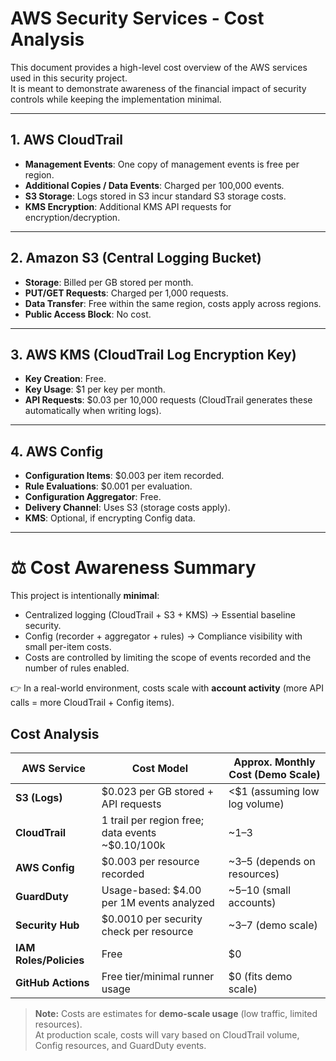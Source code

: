 # AWS Security Services - Cost Analysis

This document provides a high-level cost overview of the AWS services used in this security project.  
It is meant to demonstrate awareness of the financial impact of security controls while keeping the implementation minimal.

---

## 1. AWS CloudTrail
- **Management Events**: One copy of management events is free per region.
- **Additional Copies / Data Events**: Charged per 100,000 events.
- **S3 Storage**: Logs stored in S3 incur standard S3 storage costs.
- **KMS Encryption**: Additional KMS API requests for encryption/decryption.

---

## 2. Amazon S3 (Central Logging Bucket)
- **Storage**: Billed per GB stored per month.
- **PUT/GET Requests**: Charged per 1,000 requests.
- **Data Transfer**: Free within the same region, costs apply across regions.
- **Public Access Block**: No cost.

---

## 3. AWS KMS (CloudTrail Log Encryption Key)
- **Key Creation**: Free.
- **Key Usage**: $1 per key per month.
- **API Requests**: $0.03 per 10,000 requests (CloudTrail generates these automatically when writing logs).

---

## 4. AWS Config
- **Configuration Items**: $0.003 per item recorded.
- **Rule Evaluations**: $0.001 per evaluation.
- **Configuration Aggregator**: Free.
- **Delivery Channel**: Uses S3 (storage costs apply).
- **KMS**: Optional, if encrypting Config data.

---

# ⚖️ Cost Awareness Summary
This project is intentionally **minimal**:
- Centralized logging (CloudTrail + S3 + KMS) → Essential baseline security.
- Config (recorder + aggregator + rules) → Compliance visibility with small per-item costs.
- Costs are controlled by limiting the scope of events recorded and the number of rules enabled.

👉 In a real-world environment, costs scale with **account activity** (more API calls = more CloudTrail + Config items).


## Cost Analysis

| AWS Service         | Cost Model                                   | Approx. Monthly Cost (Demo Scale) |
|---------------------|-----------------------------------------------|-----------------------------------|
| **S3 (Logs)**       | $0.023 per GB stored + API requests          | <$1 (assuming low log volume)     |
| **CloudTrail**      | 1 trail per region free; data events ~$0.10/100k | ~$1–$3                           |
| **AWS Config**      | $0.003 per resource recorded                 | ~$3–$5 (depends on resources)     |
| **GuardDuty**       | Usage-based: $4.00 per 1M events analyzed    | ~$5–$10 (small accounts)          |
| **Security Hub**    | $0.0010 per security check per resource      | ~$3–$7 (demo scale)               |
| **IAM Roles/Policies** | Free                                        | $0                                |
| **GitHub Actions**  | Free tier/minimal runner usage               | $0 (fits demo scale)              |

> **Note:** Costs are estimates for **demo-scale usage** (low traffic, limited resources).  
> At production scale, costs will vary based on CloudTrail volume, Config resources, and GuardDuty events.



